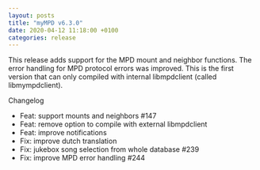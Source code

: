 ```yaml
---
layout: posts
title: "myMPD v6.3.0"
date: 2020-04-12 11:18:00 +0100
categories: release
---
```


This release adds support for the MPD mount and neighbor functions. The error handling for MPD protocol errors was improved. This is the first version that can only compiled with internal libmpdclient (called libmympdclient).

Changelog
- Feat: support mounts and neighbors #147 
- Feat: remove option to compile with external libmpdclient
- Feat: improve notifications
- Fix: improve dutch translation
- Fix: jukebox song selection from whole database #239 
- Fix: improve MPD error handling #244 
